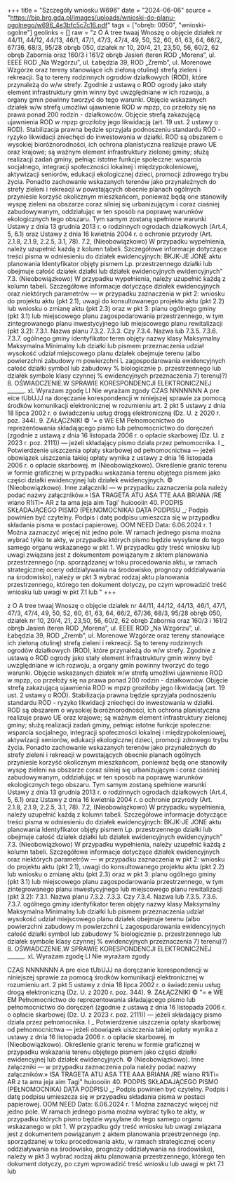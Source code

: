 +++
title = "Szczegóły wniosku W696"
date = "2024-06-06"
source = "https://bip.brg.gda.pl/images/uploads/wnioski-do-planu-ogolnego/w696_4e3bfc5c7c16.pdf"
tags = ["obręb: 0050", "wnioski-ogolne"]
geolinks = []
raw = "z O A  tree twaaj Wnoszę o objęcie działek nr 44/11, 44/12, 44/13, 46/1, 47/1, 47/3, 47/4, 49, 50, 52, 60, 61, 63, 64, 66/2, 67/36, 68/3, 95/28 obręb 050, działek nr 10, 20/4, 21, 23,50, 56, 60/2, 62 obręb Zabornia oraz 160/3 i 161/2 obręb Jasień (teren ROD „Morena”, ul. EEEE ROD „Na Wzgórzu”, ul. Łabędzia 39, ROD „Zremb”, ul. Morenowe Wzgórze oraz tereny stanowiące ich ziełoną otulinę) strefą zieleni i rekreacji. Są to tereny rodzinnych ogrodów działkowych (ROD), które przynależą do w/w strefy. Zgodnie z ustawą o ROD ogrody jako stały element infrastruktury gmin winny być uwzględniane w ich rozwoju, a organy gmin powinny tworzyć do tego warunki. Objęcie wskazanych działek w/w strefą umożliwi ujawnienie ROD w mpzp, co przełoży się na prawa ponad 200 rodzin - działkowców. Objęcie strefą zakazującą ujawnienia ROD w mpzp groziłoby jego likwidacją (art. 19 ust. 2 ustawy o ROD). Stabilizacja prawna będzie sprzyjała podnoszeniu standardu RÓD - ryzyko likwidacji zniechęci do inwestowania w działki. ROD są obszarem o wysokiej bioróżnorodności, ich ochrona planistyczna realizuje prawo UE oraz krajowe; są ważnym element infrastruktury zielonej gminy; służą realizacji zadań gminy, pełniąc istotne funkcje społeczne: wsparcia socjalnego, integracji społeczności lokalnej i międzypokoleniowej, aktywizacji seniorów, edukacji ekologicznej dzieci, promocji zdrowego trybu życia. Ponadto zachowanie wskazanych terenów jako przynależnych do strefy zieleni i rekreacji w powstających obecnie planach ogólnych przyniesie korzyść okolicznym mieszkańcom, ponieważ będą one stanowiły wyspę zieleni na obszarze coraz silniej się urbanizującym i coraz ciaśniej zabudowywanym, oddziałując w ten sposób na poprawę warunków ekologicznych tego obszaru. Tym samym zostaną spełnione warunki Ustawy z dnia 13 grudnia 2013 r. o rodzinnych ogrodach działkowych (Art.4, 5, 6.1) oraz Ustawy z dnia 16 kwietnia 2004 r. o ochronie przyrody (Art. 2.1.8, 2.1.9, 2.2.5, 3.1, 78). 7.2, (Nieobowiązkowo) W przypadku wypełnienia, należy uzupełnić każdą z kolumn tabeli. Szczegółowe informacje dotyczące treści pisma w odniesieniu do działek ewidencyjnych: BKJK-JE JONE aktu planowania Identyfikator objęty pismem Lp.  przestrzennego działki lub obejmuje całość działek działki lub działek ewidencyjnych ewidencyjnych” 7.3. (Nieobowiązkowo) W przypadku wypełnienia, należy uzupełnić każdą z kolumn tabeli. Szczegółowe informacje dotyczące działek ewidencyjnych oraz niektórych parametrów — w przypadku zaznaczenia w pkt 2: wniosku do projektu aktu (pkt 2.1), uwagi do konsultowanego projektu aktu (pkt 2.2) lub wniosku o zmianę aktu (pkt 2.3) oraz w pkt 3: planu ogólnego gminy (pkt 3.1) lub miejscowego planu zagospodarowania przestrzennego, w tym zintegrowanego planu inwestycyjnego lub miejscowego planu rewitalizacji (pkt 3.2): 7.3.1. Nazwa planu 7.3.2. 7.3.3. Czy 7.3.4. Nazwa lub 7.3.5. 7.3.6. 7.3.7. ogólnego gminy identyfikator teren objęty nazwy klasy Maksymalny Maksymalna Minimalny lub działki lub pismem przeznaczenia udział wysokość udział miejscowego planu działek obejmuje terenu (albo powierzchni zabudowy m powierzchni L zagospodarowania  ewidencyjnych całość działki symbol lub zabudowy % biologicznie p. przestrzennego lub działek symbole klasy czynnej % ewidencyjnych przeznaczenia 7) terenu)?) 8. OŚWIADCZENIE.W SPRAWIE KORESPONDENCJI ELEKTRONICZNEJ  ______. xL Wyrażam zgodę LI Nie wyrażam zgody   CZAS NNNNNNN A pre eice tUbUJJ  na doręczanie korespondencji w niniejszej sprawie za pomocą środków komunikacji elektronicznej w rozumieniu art. 2 pkt 5 ustawy z dnia 18 lipca 2002 r. o świadczeniu usług drogą elektroniczną (Dz. U. z 2020 r. poz. 344). 9. ZAŁĄCZNIKI © '= e WE EM  Pełnomocnictwo do reprezentowania składającego pismo lub pełnomocnictwo do doręczeń (zgodnie z ustawą z dnia 16 listopada 2006 r. o opłacie skarbowej (Dz. U. z 2023 r. poz. 2111)) — jeżeli składający pismo działa przez pełnomocnika. l _ Potwierdzenie uiszczenia opłaty skarbowej od pełnomocnictwa — jeżeli obowiązek uiszczenia takiej opłaty wynika z ustawy z dnia 16 listopada 2006 r. o opłacie skarbowej. m  (Nieobowiązkowo). Określenie granic terenu w formie graficznej w przypadku wskazania terenu objętego pismem jako części działki ewidencyjnej lub działek ewidencyjnych. ©  (Nieobowiązkowo). Inne załączniki — w przypadku zaznaczenia pola należy podać nazwy załączników.» ISA TRAGETA ATU ASA TTE AAA BRIANA /RE wiano R1iTi= AR z ta ama jeja aim Tagi' huioooiin 40. PODPIS SKŁADAJĄCEGO PISMO (PEŁNOMOCNIKA) DĄTA PODPISU __;_ Podpis powinien być czytelny. Podpis i datę podpisu umieszcza się w przypadku składania pisma w postaci papierowej. OOM NEED Data: 6.06.2024 r. 1 Można zaznaczyć więcej niż jedno pole. W ramach jednego pisma można wybrać tylko te akty, w przypadku których pismo będzie wysyłane do tego samego organu wskazanego w pkt 1. W przypadku gdy treść wniosku lub uwagi związana jest z dokumentem powiązanym z aktem planowania przestrzennego (np. sporządzanej w toku procedowania aktu, w ramach strategicznej oceny oddziaływania na środowisko, prognozy oddziaływania na środowisko), należy w pkt 3 wybrać rodzaj aktu planowania przestrzennego, którego ten dokument dotyczy, po czym wprowadzić treść wniosku lub uwagi w pkt 7.1 lub "
+++

z O A 
tree twaaj
Wnoszę o objęcie działek nr 44/11, 44/12, 44/13, 46/1, 47/1, 47/3, 47/4, 49, 50, 52, 60, 61, 63, 64, 66/2, 67/36,
68/3, 95/28 obręb 050, działek nr 10, 20/4, 21, 23,50, 56, 60/2, 62 obręb Zabornia oraz 160/3 i 161/2 obręb
Jasień (teren ROD „Morena”, ul. EEEE ROD „Na Wzgórzu”, ul. Łabędzia 39, ROD „Zremb”, ul. Morenowe
Wzgórze oraz tereny stanowiące ich ziełoną otulinę) strefą zieleni i rekreacji. Są to tereny rodzinnych ogrodów
działkowych (ROD), które przynależą do w/w strefy. Zgodnie z ustawą o ROD ogrody jako stały element
infrastruktury gmin winny być uwzględniane w ich rozwoju, a organy gmin powinny tworzyć do tego warunki.
Objęcie wskazanych działek w/w strefą umożliwi ujawnienie ROD w mpzp, co przełoży się na prawa ponad 200
rodzin - działkowców. Objęcie strefą zakazującą ujawnienia ROD w mpzp groziłoby jego likwidacją (art. 19 ust.
2 ustawy o ROD). Stabilizacja prawna będzie sprzyjała podnoszeniu standardu RÓD - ryzyko likwidacji zniechęci
do inwestowania w działki. ROD są obszarem o wysokiej bioróżnorodności, ich ochrona planistyczna realizuje
prawo UE oraz krajowe; są ważnym element infrastruktury zielonej gminy; służą realizacji zadań gminy, pełniąc
istotne funkcje społeczne: wsparcia socjalnego, integracji społeczności lokalnej i międzypokoleniowej,
aktywizacji seniorów, edukacji ekologicznej dzieci, promocji zdrowego trybu życia. Ponadto zachowanie
wskazanych terenów jako przynależnych do strefy zieleni i rekreacji w powstających obecnie planach ogólnych
przyniesie korzyść okolicznym mieszkańcom, ponieważ będą one stanowiły wyspę zieleni na obszarze coraz
silniej się urbanizującym i coraz ciaśniej zabudowywanym, oddziałując w ten sposób na poprawę warunków
ekologicznych tego obszaru. Tym samym zostaną spełnione warunki Ustawy z dnia 13 grudnia 2013 r. o
rodzinnych ogrodach działkowych (Art.4, 5, 6.1) oraz Ustawy z dnia 16 kwietnia 2004 r. o ochronie przyrody
(Art. 2.1.8, 2.1.9, 2.2.5, 3.1, 78).
7.2, (Nieobowiązkowo) W przypadku wypełnienia, należy uzupełnić każdą z kolumn tabeli.
Szczegółowe informacje dotyczące treści pisma w odniesieniu do działek ewidencyjnych:
BKJK-JE JONE
aktu planowania Identyfikator objęty pismem
Lp.  przestrzennego działki lub obejmuje całość
działek działki lub działek
ewidencyjnych ewidencyjnych”
7.3. (Nieobowiązkowo) W przypadku wypełnienia, należy uzupełnić każdą z kolumn tabeli. Szczegółowe
informacje dotyczące działek ewidencyjnych oraz niektórych parametrów — w przypadku zaznaczenia w pkt 2:
wniosku do projektu aktu (pkt 2.1), uwagi do konsultowanego projektu aktu (pkt 2.2) lub wniosku o zmianę
aktu (pkt 2.3) oraz w pkt 3: planu ogólnego gminy (pkt 3.1) lub miejscowego planu zagospodarowania
przestrzennego, w tym zintegrowanego planu inwestycyjnego lub miejscowego planu rewitalizacji (pkt 3.2):
7.3.1. Nazwa planu 7.3.2. 7.3.3. Czy 7.3.4. Nazwa lub 7.3.5. 7.3.6. 7.3.7.
ogólnego gminy identyfikator teren objęty nazwy klasy Maksymalny Maksymalna Minimalny
lub działki lub pismem przeznaczenia udział wysokość udział
miejscowego planu działek obejmuje terenu (albo powierzchni zabudowy m powierzchni
L zagospodarowania  ewidencyjnych całość działki symbol lub zabudowy % biologicznie
p. przestrzennego lub działek symbole klasy czynnej %
ewidencyjnych przeznaczenia
7) terenu)?)
8. OŚWIADCZENIE.W SPRAWIE KORESPONDENCJI ELEKTRONICZNEJ  ______.
xL Wyrażam zgodę LI Nie wyrażam zgody

 CZAS NNNNNNN A
pre eice tUbUJJ
 na doręczanie korespondencji w niniejszej sprawie za pomocą środków komunikacji elektronicznej w rozumieniu
art. 2 pkt 5 ustawy z dnia 18 lipca 2002 r. o świadczeniu usług drogą elektroniczną (Dz. U. z 2020 r. poz. 344).
9. ZAŁĄCZNIKI © "= e WE EM
 Pełnomocnictwo do reprezentowania składającego pismo lub pełnomocnictwo do doręczeń (zgodnie z ustawą z dnia 16 listopada
2006 r. o opłacie skarbowej (Dz. U. z 2023 r. poz. 2111)) — jeżeli składający pismo działa przez pełnomocnika.
l _ Potwierdzenie uiszczenia opłaty skarbowej od pełnomocnictwa — jeżeli obowiązek uiszczenia takiej opłaty wynika z ustawy z dnia
16 listopada 2006 r. o opłacie skarbowej.
m  (Nieobowiązkowo). Określenie granic terenu w formie graficznej w przypadku wskazania terenu objętego pismem jako części
działki ewidencyjnej lub działek ewidencyjnych.
©  (Nieobowiązkowo). Inne załączniki — w przypadku zaznaczenia pola należy podać nazwy załączników.»
ISA TRAGETA ATU ASA TTE AAA BRIANA /RE wiano R1iTi= AR z ta ama jeja aim Tagi" huioooiin
40. PODPIS SKŁADAJĄCEGO PISMO (PEŁNOMOCNIKA) DĄTA PODPISU __;_
Podpis powinien być czytelny. Podpis i datę podpisu umieszcza się w przypadku składania pisma w postaci papierowej.
OOM NEED Data: 6.06.2024 r.
1 Można zaznaczyć więcej niż jedno pole. W ramach jednego pisma można wybrać tylko te akty, w przypadku których pismo będzie
wysyłane do tego samego organu wskazanego w pkt 1. W przypadku gdy treść wniosku lub uwagi związana jest z dokumentem
powiązanym z aktem planowania przestrzennego (np. sporządzanej w toku procedowania aktu, w ramach strategicznej oceny
oddziaływania na środowisko, prognozy oddziaływania na środowisko), należy w pkt 3 wybrać rodzaj aktu planowania przestrzennego,
którego ten dokument dotyczy, po czym wprowadzić treść wniosku lub uwagi w pkt 7.1 lub 


